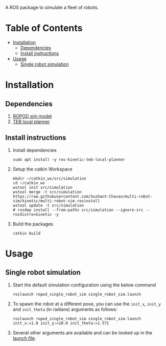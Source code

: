 A ROS package to simulate a fleet of robots.

# Table of Contents
   * [Installation](#installation)
      * [Dependencies](#dependencies)
      * [Install instructions](#install-instructions)
   * [Usage](#usage)
      * [Single robot simulation](#single-robot-simulation)

# Installation

## Dependencies
1. [ROPOD sim model](https://github.com/DharminB/ropod_sim#ropod_sim)
2. [TEB local planner](http://wiki.ros.org/teb_local_planner)

## Install instructions
1. Install dependencies
    ```
    sudo apt install -y ros-kinetic-teb-local-planner
    ```
2. Setup the catkin Workspace
    ```
    mkdir ~/catkin_ws/src/simulation
    cd ~/catkin_ws
    wstool init src/simulation
    wstool merge -t src/simulation https://raw.githubusercontent.com/Sushant-Chavan/multi-robot-sim/kinetic/multi-robot-sim.rosinstall
    wstool update -t src/simulation
    # rosdep install --from-paths src/simulation --ignore-src --rosdistro=kinetic -y
    ```
3. Build the packages
    ```
    catkin build
    ```

# Usage

## Single robot simulation

1. Start the default simulation configuration using the below command
    ```
    roslaunch ropod_single_robot_sim single_robot_sim.launch
    ```
2. To spawn the robot at a different pose, you can use the `init_x`, `init_y` and `init_theta` (in radians) arguments as follows:
    ```
    roslaunch ropod_single_robot_sim single_robot_sim.launch init_x:=1.0 init_y:=10.0 init_theta:=1.571
    ```
3. Several other arguments are available and can be looked up in the [launch file](ropod_single_robot_sim/ros/launch/single_robot_sim.launch).
